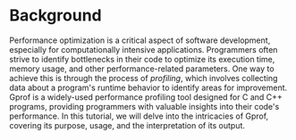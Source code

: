 # Background

Performance optimization is a critical aspect of software development, especially for computationally intensive applications. Programmers often strive to identify bottlenecks in their code to optimize its execution time, memory usage, and other performance-related parameters. One way to achieve this is through the process of _profiling_, which involves collecting data about a program's runtime behavior to identify areas for improvement. Gprof is a widely-used performance profiling tool designed for C and C++ programs, providing programmers with valuable insights into their code's performance. In this tutorial, we will delve into the intricacies of Gprof, covering its purpose, usage, and the interpretation of its output.
